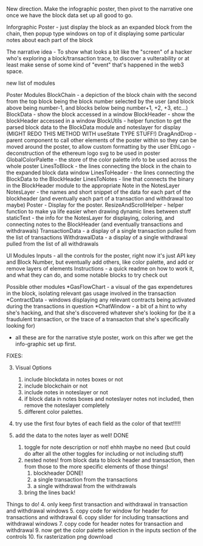 New direction. Make the infographic poster, then pivot to the narrative one once we have the block data set up all good to go.

Inforgraphic Poster - just display the block as an expanded block from the chain, then popup type windows on top of it displaying some particular notes about each part of the block

The narrative idea - To show what looks a bit like the "screen" of a hacker who's exploring a block/transaction trace, to discover a vulterability or at least make sense of some kind of "event" that's happened in the web3 space.

new list of modules

Poster Modules
BlockChain - a depiction of the block chain with the second from the top block being the block number selected by the user (and block above being number-1, and blocks below being number+1, +2, +3, etc...)
BlockData - show the block accessed in a window
BlockHeader - show the blockHeader accessed in a window
BlockUtils - helper function to get the parsed block data to the BlockData module and noteslayer for display (MIGHT REDO THIS METHOD WITH useState TYPE STUFF!)
DragAndDrop - parent component to call other elements of the poster within so they can be moved around the poster, to allow custom formatting by the user
EthLogo - deconstruction of the ethereum logo svg to be used in poster
GlobalColorPalette - the store of the color palette info to be used across the whole poster
LinesToBlock - the lines connecting the block in the chain to the expanded block data window
LinesToHeader - the lines connecting the BlockData to the BlockHeader
LinesToNotes - line that connects the binary in the BlockHeader module to the appropriate Note in the NotesLayer
NotesLayer - the names and short snippet of the data for each part of the blockheader (and eventually each part of a transaction and withdrawal too maybe)
Poster - Display for the poster.
ResizeAndScrollHelper - helper function to make ya life easier when drawing dynamic lines between stuff
staticText - the info for the NotesLayer for displaying, coloring, and connecting notes to the BlockHeader (and eventually transactions and withdrawals)
TransactionData - a display of a single transaction pulled from the list of transactions
WithdrawalData - a display of a single withdrawal pulled from the list of all withdrawals

UI Modules
Inputs - all the controls for the poster, right now it's just API key and Block Number, but eventually add others, like color palette, and add or remove layers of elements
Instructions - a quick readme on how to work it, and what they can do, and some notable blocks to try check out


Possible other modules
*GasFlowChart - a visual of the gas expendetures in the block, isolating relevant gas usage involved in the transaction
*ContractData - windows displaying any relevant contracts being activated during the transactions in question
*ChatWindow - a bit of a hint to why she's hacking, and that she's discovered whatever she's looking for (be it a fraudulent transaction, or the trace of a transacton that she's specifically looking for)

* all these are for the narrative style poster, work on this after we get the info-graphic set up first.

FIXES:

3. Visual Options
    1. include blockdata in notes boxes or not
    2. include blockchain or not
    3. include notes in noteslayer or not
    4. if block data in notes boxes and noteslayer notes not included, then remove the noteslayer completely
    5. different color palettes.

4. try use the first four bytes of each field as the color of that text!!!!!
5. add the data to the notes layer as well! DONE
    1. toggle for note description or not! ehhh maybe no need (but could do after all the other toggles for including or not including stuff)
    2. nested notes! from block data to block header and transaction, then from those to the more specific elements of those things!
        1. blockheader DONE!
        2. a single transaction from the transactions
        3. a single withdrawal from the withdrawals
    3. bring the lines back!


Things to do!
4. only keep first transaction and withdrawal in transaction and withdrawal windows
5. copy code for window for header for transactions and withdrawal
6. copy slider for including transactions and withdrawal windows
7. copy code for header notes for transaction and withdrawal
9. now get the color palette selection in the inputs section of the controls
10. fix rasterization png download